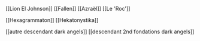 [[Lion El Johnson]]
[[Fallen]]
[[Azraël]]
[[Le 'Roc']]

[[Hexagrammaton]]
[[Hekatonystika]]

[[autre descendant dark angels]]
[[descendant 2nd fondations dark angels]]

